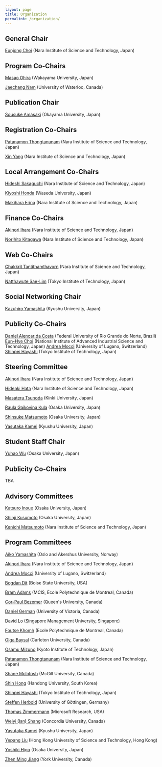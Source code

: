 ```yaml
---
layout: page
title: Organization
permalink: /organization/
---
```



## General Chair

[Eunjong Choi](https://sites.google.com/site/ejchoi710) (Nara Institute of Science and Technology, Japan)

## Program Co-Chairs

[Masao Ohira](https://masao-ohira.org) (Wakayama University, Japan)

[Jaechang Nam](http://lifove.github.io) (University of Waterloo, Canada)

## Publication Chair

[Sousuke Amasaki](https://www.researchgate.net/profile/Sousuke_Amasaki) (Okayama University, Japan)

## Registration Co-Chairs

[Patanamon Thongtanunam](http://patanamon.com) (Nara Institute of Science and Technology, Japan)

[Xin Yang](http://www.nemocap.org) (Nara Institute of Science and Technology, Japan)

## Local Arrangement Co-Chairs

[Hideshi Sakaguchi](http://se-naist.jp/pman3/pman3.cgi?A=Hideshi%20Sakaguchi) (Nara Institute of Science and Technology, Japan)

[Kiyoshi Honda](https://waseda.pure.elsevier.com/en/persons/kiyoshi-honda) (Waseda University, Japan)

[Makihara Erina](http://mkhr.wpblog.jp) (Nara Institute of Science and Technology, Japan)

## Finance Co-Chairs

[Akinori Ihara](http://akinori-ihara.jpn.org) (Nara Institute of Science and Technology, Japan)

[Norihito Kitagawa](http://dblp.dagstuhl.de/pers/hd/k/Kitagawa:Norihito) (Nara Institute of Science and Technology, Japan)

## Web Co-Chairs

[Chakkrit Tantithamthavorn](http://chakkrit.com) (Nara Institute of Science and Technology, Japan)

[Natthawute Sae-Lim](http://natthawute.github.io) (Tokyo Institute of Technology, Japan)

## Social Networking Chair

[Kazuhiro Yamashita](http://posl.ait.kyushu-u.ac.jp/~yamashita) (Kyushu University, Japan)

## Publicity Co-Chairs

[Daniel Alencar da Costa](https://danielcalencar.github.io/) (Federal University of Rio Grande do Norte, Brazil)
[Eun-Hye Choi](https://staff.aist.go.jp/e.choi/) (National Institute of Advanced Industrial Science and Technology, Japan)
[Andrea Mocci](http://www.inf.usi.ch/postdoc/mocci/) (University of Lugano, Switzerland) 
[Shinpei Hayashi](http://www.se.cs.titech.ac.jp/~hayashi/) (Tokyo Institute of Technology, Japan)

## Steering Committee

[Akinori Ihara](http://akinori-ihara.jpn.org) (Nara Institute of Science and Technology, Japan)

[Hideaki Hata](http://isw3.naist.jp/~hata/) (Nara Institute of Science and Technology, Japan)

[Masateru Tsunoda](http://www.info.kindai.ac.jp/~tsunoda/index-e.html) (Kinki University, Japan)

[Raula Gaikovina Kula](http://sel.ist.osaka-u.ac.jp/people/raula-k) (Osaka University, Japan)

[Shinsuke Matsumoto](http://www27.cs.kobe-u.ac.jp/~shinsuke-m/index_en.html) (Osaka University, Japan)

[Yasutaka Kamei](http://posl.ait.kyushu-u.ac.jp/~kamei) (Kyushu University, Japan)

## Student Staff Chair

[Yuhao Wu](http://sel.ist.osaka-u.ac.jp/people/wuyuhao) (Osaka University, Japan)

## Publicity Co-Chairs

TBA

## Advisory Committees

[Katsuro Inoue](http://sel.ist.osaka-u.ac.jp/people/inoue) (Osaka University, Japan)

[Shinji Kusumoto](http://sdl.ist.osaka-u.ac.jp/~kusumoto/index-e.htm) (Osaka University, Japan)

[Kenichi Matsumoto](http://isw3.naist.jp/~matumoto/) (Nara Institute of Science and Technology, Japan)

## Program Committees

[Aiko Yamashita](https://www.hioa.no/eng/employee/aikyam) (Oslo and Akershus University, Norway)

[Akinori Ihara](http://akinori-ihara.jpn.org) (Nara Institute of Science and Technology, Japan)

[Andrea Mocci](http://www.inf.usi.ch/postdoc/mocci/) (University of Lugano, Switzerland)

[Bogdan Dit](http://cs.boisestate.edu/~bdit/) (Boise State University, USA)

[Bram Adams](http://mcis.polymtl.ca/bram.html) (MCIS, Ecole Polytechnique de Montreal, Canada)

[Cor-Paul Bezemer](http://sailhome.cs.queensu.ca/~corpaul/) (Queen's University, Canada)

[Daniel German](http://turingmachine.org/) (University of Victoria, Canada)

[David Lo](http://www.mysmu.edu/faculty/davidlo/) (Singapore Management University, Singapore)

[Foutse Khomh](http://www.khomh.net/) (Ecole Polytechnique de Montreal, Canada)

[Olga Baysal](http://olgabaysal.com/) (Carleton University, Canada)

[Osamu Mizuno](http://se.is.kit.ac.jp/~o-mizuno/) (Kyoto Institute of Technology, Japan)

[Patanamon Thongtanunam](http://patanamon.com) (Nara Institute of Science and Technology, Japan)

[Shane McIntosh]() (McGill University, Canada)

[Shin Hong](http://hongshin.github.io/) (Handong University, South Korea)

[Shinpei Hayashi](http://www.se.cs.titech.ac.jp/~hayashi/) (Tokyo Institute of Technology, Japan)

[Steffen Herbold](https://www.swe.informatik.uni-goettingen.de/staff/steffen-herbold) (University of Göttingen, Germany)

[Thomas Zimmermann](https://www.microsoft.com/en-us/research/people/tzimmer/) (Microsoft Research, USA)

[Weiyi (Ian) Shang](http://users.encs.concordia.ca/~shang/) (Concordia University, Canada)

[Yasutaka Kamei](http://posl.ait.kyushu-u.ac.jp/~kamei/) (Kyushu University, Japan)

[Yepang Liu](http://www.cse.ust.hk/~andrewust/) (Hong Kong University of Science and Technology, Hong Kong)

[Yoshiki Higo](http://sdl.ist.osaka-u.ac.jp/~higo/wordpress/) (Osaka University, Japan)

[Zhen Ming Jiang](http://www.cse.yorku.ca/~zmjiang/) (York University, Canada)